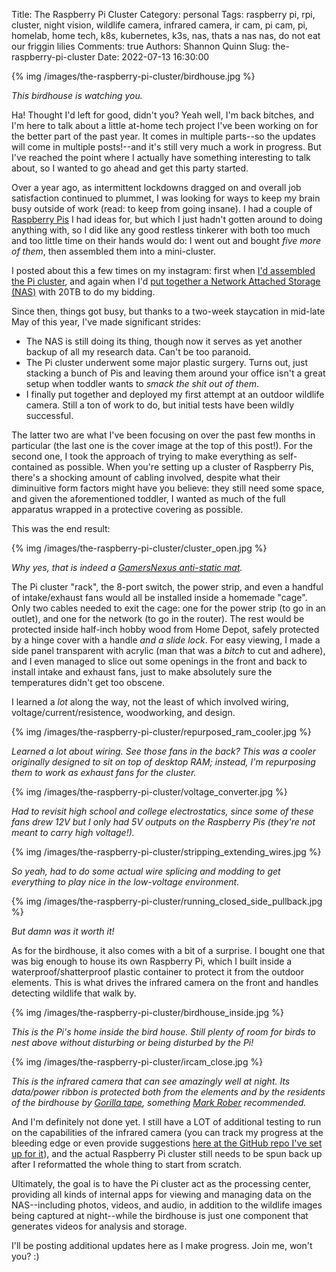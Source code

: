 Title: The Raspberry Pi Cluster
Category: personal
Tags: raspberry pi, rpi, cluster, night vision, wildlife camera, infrared camera, ir cam, pi cam, pi, homelab, home tech, k8s, kubernetes, k3s, nas, thats a nas nas, do not eat our friggin lilies
Comments: true
Authors: Shannon Quinn
Slug: the-raspberry-pi-cluster
Date: 2022-07-13 16:30:00

{% img /images/the-raspberry-pi-cluster/birdhouse.jpg %}

*This birdhouse is watching you.*

Ha! Thought I'd left for good, didn't you? Yeah well, I'm back bitches, and I'm here to talk about a little at-home tech project I've been working on for the better part of the past year. It comes in multiple parts--so the updates will come in multiple posts!--and it's still very much a work in progress. But I've reached the point where I actually have something interesting to talk about, so I wanted to go ahead and get this party started.

Over a year ago, as intermittent lockdowns dragged on and overall job satisfaction continued to plummet, I was looking for ways to keep my brain busy outside of work (read: to keep from going insane). I had a couple of [Raspberry Pis](https://www.raspberrypi.org/) I had ideas for, but which I just hadn't gotten around to doing anything with, so I did like any good restless tinkerer with both too much and too little time on their hands would do: I went out and bought *five more of them*, then assembled them into a mini-cluster.

I posted about this a few times on my instagram: first when [I'd assembled the Pi cluster](https://www.instagram.com/p/CRJozGTrCAW/), and again when I'd [put together a Network Attached Storage (NAS)](https://www.instagram.com/p/CRu5Pm_rv9o/) with 20TB to do my bidding.

Since then, things got busy, but thanks to a two-week staycation in mid-late May of this year, I've made significant strides:

 - The NAS is still doing its thing, though now it serves as yet another backup of all my research data. Can't be too paranoid.
 - The Pi cluster underwent some major plastic surgery. Turns out, just stacking a bunch of Pis and leaving them around your office isn't a great setup when toddler wants to *smack the shit out of them*.
 - I finally put together and deployed my first attempt at an outdoor wildlife camera. Still a ton of work to do, but initial tests have been wildly successful.

The latter two are what I've been focusing on over the past few months in particular (the last one is the cover image at the top of this post!). For the second one, I took the approach of trying to make everything as self-contained as possible. When you're setting up a cluster of Raspberry Pis, there's a shocking amount of cabling involved, despite what their diminuitive form factors might have you believe: they still need some space, and given the aforementioned toddler, I wanted as much of the full apparatus wrapped in a protective covering as possible.

This was the end result:

{% img /images/the-raspberry-pi-cluster/cluster_open.jpg %}

*Why yes, that is indeed a [GamersNexus anti-static mat](https://store.gamersnexus.net/products/modmat-volt-large).*

The Pi cluster "rack", the 8-port switch, the power strip, and even a handful of intake/exhaust fans would all be installed inside a homemade "cage". Only two cables needed to exit the cage: one for the power strip (to go in an outlet), and one for the network (to go in the router). The rest would be protected inside half-inch hobby wood from Home Depot, safely protected by a hinge cover with a handle *and a slide lock*. For easy viewing, I made a side panel transparent with acrylic (man that was a *bitch* to cut and adhere), and I even managed to slice out some openings in the front and back to install intake and exhaust fans, just to make absolutely sure the temperatures didn't get too obscene. 

I learned a *lot* along the way, not the least of which involved wiring, voltage/current/resistence, woodworking, and design.

{% img /images/the-raspberry-pi-cluster/repurposed_ram_cooler.jpg %}

*Learned a lot about wiring. See those fans in the back? This was a cooler originally designed to sit on top of desktop RAM; instead, I'm repurposing them to work as exhaust fans for the cluster.*

{% img /images/the-raspberry-pi-cluster/voltage_converter.jpg %}

*Had to revisit high school and college electrostatics, since some of these fans drew 12V but I only had 5V outputs on the Raspberry Pis (they're not meant to carry high voltage!).*

{% img /images/the-raspberry-pi-cluster/stripping_extending_wires.jpg %}

*So yeah, had to do some actual wire splicing and modding to get everything to play nice in the low-voltage environment.*

{% img /images/the-raspberry-pi-cluster/running_closed_side_pullback.jpg %}

*But damn was it worth it!*

As for the birdhouse, it also comes with a bit of a surprise. I bought one that was big enough to house its own Raspberry Pi, which I built inside a waterproof/shatterproof plastic container to protect it from the outdoor elements. This is what drives the infrared camera on the front and handles detecting wildlife that walk by.

{% img /images/the-raspberry-pi-cluster/birdhouse_inside.jpg %}

*This is the Pi's home inside the bird house. Still plenty of room for birds to nest above without disturbing or being disturbed by the Pi!*

{% img /images/the-raspberry-pi-cluster/ircam_close.jpg %}

*This is the infrared camera that can see amazingly well at night. Its data/power ribbon is protected both from the elements and by the residents of the birdhouse by [Gorilla tape](https://www.gorillatough.com/product/black-gorilla-tape/), something [Mark Rober](https://www.youtube.com/c/markrober) recommended.*

And I'm definitely not done yet. I still have a LOT of additional testing to run on the capabilities of the infrared camera (you can track my progress at the bleeding edge or even provide suggestions [here at the GitHub repo I've set up for it](https://github.com/magsol/wildlife-cameras/)), and the actual Raspberry Pi cluster still needs to be spun back up after I reformatted the whole thing to start from scratch.

Ultimately, the goal is to have the Pi cluster act as the processing center, providing all kinds of internal apps for viewing and managing data on the NAS--including photos, videos, and audio, in addition to the wildlife images being captured at night--while the birdhouse is just one component that generates videos for analysis and storage.

I'll be posting additional updates here as I make progress. Join me, won't you? :)